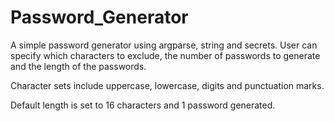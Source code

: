 # Password_Generator
A simple password generator using argparse, string and secrets.
User can specify which characters to exclude, the number of passwords to generate and the length of the passwords.

Character sets include uppercase, lowercase, digits and punctuation marks.

Default length is set to 16 characters and 1 password generated.
